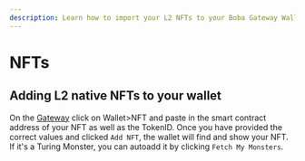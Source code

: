 ```yaml
---
description: Learn how to import your L2 NFTs to your Boba Gateway Wallet
---
```


# NFTs

## Adding L2 native NFTs to your wallet

On the [Gateway](https://gateway.boba.network) click on Wallet>NFT and paste in the smart contract address of your NFT as well as the TokenID. Once you have provided the correct values and clicked `Add NFT`, the wallet will find and show your NFT. If it's a Turing Monster, you can autoadd it by clicking `Fetch My Monsters`.
